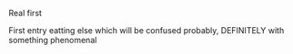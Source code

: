 Real first

First entry
eatting else
which will be confused
probably,
DEFINITELY
with
something phenomenal

